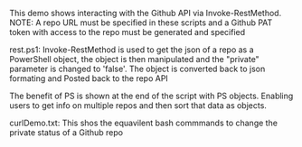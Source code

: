 This  demo shows interacting with the Github API via Invoke-RestMethod.
NOTE: A repo URL must be specified in these scripts and a Github PAT token with access to the repo must be generated and specified

rest.ps1: 
Invoke-RestMethod is used to get the json of a repo as a PowerShell object,
the object is then manipulated and the "private" parameter is changed to 'false'.
The object is converted back to json formating and Posted back to the repo API

The benefit of PS is shown at the end of the script with PS objects.
Enabling users to get info on multiple repos and then sort that data as objects.

curlDemo.txt:
This shos the equavilent bash commmands to change the private status of a Github repo
